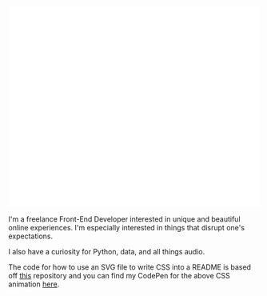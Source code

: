 <div align="center">
	<br>
	<a href="https://github.com/keenan-h">
		<img src="header.svg" width="800" height="400">
	</a>
</div>

I'm a freelance Front-End Developer interested in unique and beautiful online experiences. I'm especially interested in things that disrupt one's expectations.

I also have a curiosity for Python, data, and all things audio.

The code for how to use an SVG file to write CSS into a README is based off [this](https://github.com/sindresorhus/css-in-readme-like-wat) repository and you can find my CodePen for the above CSS animation [here](https://codepen.io/keenan-h/pen/oNYeYpo).

